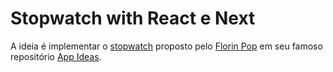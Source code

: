 # Stopwatch with React e Next

A ideia é implementar o [stopwatch](https://github.com/florinpop17/app-ideas/blob/master/Projects/1-Beginner/Stopwatch-App.md) proposto pelo [Florin Pop](https://github.com/florinpop17) em seu famoso repositório [App Ideas](https://github.com/florinpop17/app-ideas).
